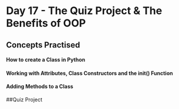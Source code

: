 # Day 17 - The Quiz Project & The Benefits of OOP
## Concepts Practised
#### How to create a Class in Python
#### Working with Attributes, Class Constructors and the init() Function
#### Adding Methods to a Class
##Quiz Project
